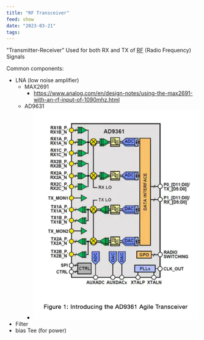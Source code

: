 ```yaml
---
title: "RF Transceiver"
feed: show
date: "2023-03-21"
tags: 
---
```


"Transmitter-Receiver" Used for both RX and TX of [RF](notes/electrical/RF/RF.md) (Radio Frequency) Signals

Common components:

- LNA (low noise amplifier)
	- MAX2691
		- https://www.analog.com/en/design-notes/using-the-max2691-with-an-rf-input-of-1090mhz.html
	- AD9631
		- ![200](notes/electrical/RF/images/ad9631.png)
- Filter
- bias Tee (for power)